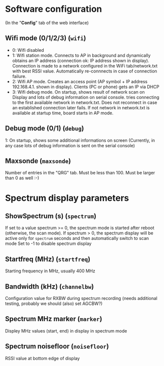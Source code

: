 # Software configuration
(In the "**Config**" tab of the web interface)

## Wifi mode (0/1/2/3) (``wifi``)
- 0: Wifi disabled
- 1: Wifi station mode. Connects to AP in background and dynamically obtains an IP address (connection ok: IP address shown in display). Connection is made to a network configured in the WiFi tab/network.txt with best RSSI value. Automatically re-connnects in case of connection failure.
- 2: Wifi AP mode. Creates an access point (AP symbol + IP address 192.168.4.1. shown in display). Clients (PC or phone) gets an IP via DHCP
- 3: Wifi debug mode. On startup, shows result of network scan on Display and lots of debug information on serial console. tries connecting to the first available network in network.txt. Does not reconnect in case an established connection later fails. If not network in network.txt is available at startup time, board starts in AP mode. 

## Debug mode (0/1) (``debug``)
1: On startup, shows some additional informations on screen
(Currently, in any case lots of debug information is sent on the serial console)

## Maxsonde (``maxsonde``)
Number of entries in the "QRG" tab. Must be less than 100. Must be larger than 0 as well :-)

# Spectrum display parameters

## ShowSpectrum (s) (``spectrum``)
If set to a value spectrum >= 0, the spectrum mode is started after reboot (otherwise, the scan mode).
If spectrum > 0, the spectrum display will be active only for ``spectrum`` seconds and then automatically switch to scan mode
Set to -1 to disable spectrum display

## Startfreq (MHz) (``startfreq``)
Starting frequency in MHz, usually 400 MHz

## Bandwidth (kHz) (``channelbw``)
Configuration value for RXBW during spectrum recording (needs additional testing, probably we should (also) set AGCBW?)

## Spectrum MHz marker (``marker``)
Displey MHz values (start, end) in display in spectrum mode

## Spectrum noisefloor (``noisefloor``)
RSSI value at bottom edge of display


